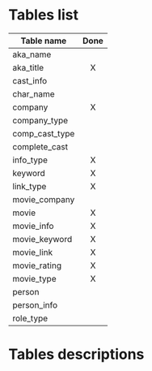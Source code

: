 # Tables list

| Table name     | Done |
| -------------- |:----:|
| aka_name       |      |
| aka_title      | X    |
| cast_info      |      |
| char_name      |      |
| company        | X    |
| company_type   |      |
| comp_cast_type |      |
| complete_cast  |      |
| info_type      | X    |
| keyword        | X    |
| link_type      | X    |
| movie_company  |      |
| movie          | X    |
| movie_info     | X    |
| movie_keyword  | X    |
| movie_link     | X    |
| movie_rating   | X    |
| movie_type     | X    |
| person         |      |
| person_info    |      |
| role_type      |      |

# Tables descriptions
